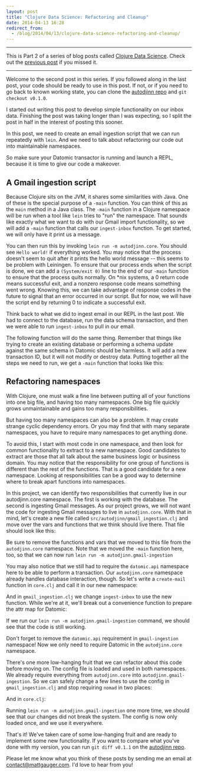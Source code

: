```yaml
---
layout: post
title: "Clojure Data Science: Refactoring and Cleanup"
date: 2014-04-13 16:28
redirect_from:
  - /blog/2014/04/13/clojure-data-science-refactoring-and-cleanup/
---
```


---

This is Part 2 of a series of blog posts called [Clojure Data Science](/categories/clojure-data-science). Check out the [previous post](/blog/2014/03/30/clojure-data-science-ingesting-your-gmail-inbox/) if you missed it.

---

Welcome to the second post in this series. If you followed along in the last post, your code should be ready to use in this post. If not, or if you need to go back to known working state, you can clone the [autodjinn repo](https://github.com/mathias/autodjinn) and `git checkout v0.1.0`.

I started out writing this post to develop simple functionality on our inbox data. Finishing the post was taking longer than I was expecting, so I split the post in half in the interest of posting this sooner.

In this post, we need to create an email ingestion script that we can run repeatedly with `lein`. And we need to talk about refactoring our code out into maintainable namespaces.

So make sure your Datomic transactor is running and launch a REPL, because it is time to give our code a makeover.

## A Gmail ingestion script

Because Clojure sits on the JVM, it shares some similarities with Java. One of these is the special purpose of a `-main` function. You can think of this as the `main` method in a Java class. The `-main` function in a Clojure namespace will be run when a tool like `lein` tries to "run" the namespace. That sounds like exactly what we want to do with our Gmail import functionality, so we will add a `-main` function that calls our `ingest-inbox` function. To get started, we will only have it print us a message.

<script src="https://gist.github.com/mathias/9965864.js"></script>

You can then run this by invoking `lein run -m autodjinn.core`. You should see `Hello world!` if everything worked. You may notice that the process doesn't seem to quit after it prints the hello world message -- this seems to be problem with Leiningen. To ensure that our process ends when the script is done, we can add a `(System/exit 0)` line to the end of our `-main` function to ensure that the process quits normally. On *nix systems, a 0 return code means successful exit, and a nonzero response code means something went wrong. Knowing this, we can take advantage of response codes in the future to signal that an error occurred in our script. But for now, we will have the script end by returning 0 to indicate a successful exit.

Think back to what we did to ingest email in our REPL in the last post. We had to connect to the database, run the data schema transaction, and then we were able to run `ingest-inbox` to pull in our email.

The following function will do the same thing. Remember that things like trying to create an existing database or performing a schema update against the same schema in Datomic should be harmless. It will add a new transaction ID, but it will not modify or destroy data. Putting together all the steps we need to run, we get a `-main` function that looks like this:

<script src="https://gist.github.com/mathias/9965933.js"></script>

## Refactoring namespaces

With Clojure, one must walk a fine line between putting all of your functions into one big file, and having too many namespaces. One big file quickly grows unmaintainable and gains too many responsibilities.

But having too many namespaces can also be a problem. It may create strange cyclic dependency errors. Or you may find that with many separate namespaces, you have to require many namespaces to get anything done.

To avoid this, I start with most code in one namespace, and then look for common functionality to extract to a new namespace. Good candidates to extract are those that all talk about the same business logic or business domain. You may notice that the responsibility for one group of functions is different than the rest of the functions. That is a good candidate for a new namespace. Looking at responsibilities can be a good way to determine where to break apart functions into namespaces.

In this project, we can identify two responsibilities that currently live in our autodjinn.core namespace. The first is working with the database. The second is ingesting Gmail messages. As our project grows, we will not want the code for ingesting Gmail messages to live in `autodjinn.core`. With that in mind, let's create a new file called `src/autodjinn/gmail_ingestion.clj` and move over the vars and functions that we think should live there. That file should look like this:

<script src="https://gist.github.com/mathias/9966207.js"></script>

Be sure to remove the functions and vars that we moved to this file from the `autodjinn.core` namespace. Note that we moved the `-main` function here, too, so that we can now run `lein run -m autodjinn.gmail-ingestion`

You may also notice that we still had to require the `datomic.api` namespace here to be able to perform a transaction. Our `autodjinn.core` namespace already handles database interaction, though. So let's write a `create-mail` function in `core.clj` and call it in our new namespace:

<script src="https://gist.github.com/mathias/9966294.js"></script>

And in `gmail_ingestion.clj` we change `ingest-inbox` to use the new function. While we're at it, we'll break out a convenience function to prepare the attr map for Datomic:

<script src="https://gist.github.com/mathias/9966304.js"></script>

If we run our `lein run -m autodjinn.gmail-ingestion` command, we should see that the code is still working.

Don't forget to remove the `datomic.api` requirement in `gmail-ingestion` namespace! Now we only need to require Datomic in the `autodjinn.core` namespace.

There's one more low-hanging fruit that we can refactor about this code before moving on. The config file is loaded and used in both namespaces. We already require everything from `autodjinn.core` into `autodjinn.gmail-ingestion`. So we can safely change a few lines to use the config in `gmail_ingestion.clj` and stop requiring `nomad` in two places:

<script src="https://gist.github.com/mathias/9966372.js"></script>

And in `core.clj`:

<script src="https://gist.github.com/mathias/9966384.js"></script>

Running `lein run -m autodjinn.gmail-ingestion` one more time, we should see that our changes did not break the system. The config is now only loaded once, and we use it everywhere.

That's it! We've taken care of some low-hanging fruit and are ready to implement some new functionality. If you want to compare what you've done with my version, you can run `git diff v0.1.1` on the [autodjinn repo](https://github.com/mathias/autodjinn).

Please let me know what you think of these posts by sending me an email at [contact@mattgauger.com](mailto:contact@mattgauger.com). I'd love to hear from you!
